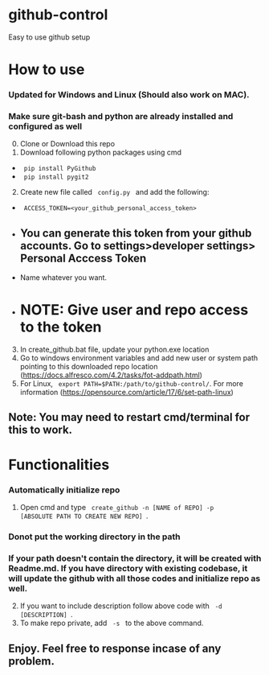 # github-control

Easy to use github setup

# How to use
### Updated for Windows and Linux (Should also work on MAC).
### Make sure git-bash and python are already installed and configured as well

0. Clone or Download this repo
1. Download following python packages using cmd

- <code> pip install PyGithub </code>
- <code> pip install pygit2 </code>

2. Create new file called <code> config.py </code> and add the following:

- <code> ACCESS_TOKEN=<your_github_personal_access_token> </code>
- ## You can generate this token from your github accounts. Go to settings>developer settings> Personal Acccess Token
- Name whatever you want.
- # NOTE: Give user and repo access to the token

3. In create_github.bat file, update your python.exe location
4. Go to windows environment variables and add new user or system path pointing to this downloaded repo location (https://docs.alfresco.com/4.2/tasks/fot-addpath.html)
5. For Linux, <code> export PATH=$PATH:/path/to/github-control/</code>. For more information (https://opensource.com/article/17/6/set-path-linux)

## Note: You may need to restart cmd/terminal for this to work.

# Functionalities

### Automatically initialize repo

1. Open cmd and type <code> create_github -n [NAME of REPO] -p [ABSOLUTE PATH TO CREATE NEW REPO] </code>.
### Donot put the working directory in the path
### If your path doesn't contain the directory, it will be created with Readme.md. If you have directory with existing codebase, it will update the github with all those codes and initialize repo as well. 
2. If you want to include description follow above code with <code> -d [DESCRIPTION] </code>.
3. To make repo private, add <code> -s </code> to the above command.

## Enjoy. Feel free to response incase of any problem.
